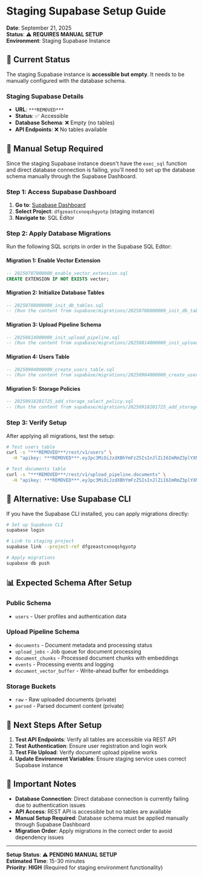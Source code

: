 # Staging Supabase Setup Guide

**Date**: September 21, 2025  
**Status**: ⚠️ **REQUIRES MANUAL SETUP**  
**Environment**: Staging Supabase Instance  

## 🎯 **Current Status**

The staging Supabase instance is **accessible but empty**. It needs to be manually configured with the database schema.

### **Staging Supabase Details**
- **URL**: `***REMOVED***`
- **Status**: ✅ Accessible
- **Database Schema**: ❌ Empty (no tables)
- **API Endpoints**: ❌ No tables available

## 🔧 **Manual Setup Required**

Since the staging Supabase instance doesn't have the `exec_sql` function and direct database connection is failing, you'll need to set up the database schema manually through the Supabase Dashboard.

### **Step 1: Access Supabase Dashboard**

1. **Go to**: [Supabase Dashboard](https://supabase.com/dashboard)
2. **Select Project**: `dfgzeastcxnoqshgyotp` (staging instance)
3. **Navigate to**: SQL Editor

### **Step 2: Apply Database Migrations**

Run the following SQL scripts in order in the Supabase SQL Editor:

#### **Migration 1: Enable Vector Extension**
```sql
-- 20250707000000_enable_vector_extension.sql
CREATE EXTENSION IF NOT EXISTS vector;
```

#### **Migration 2: Initialize Database Tables**
```sql
-- 20250708000000_init_db_tables.sql
-- (Run the content from supabase/migrations/20250708000000_init_db_tables.sql)
```

#### **Migration 3: Upload Pipeline Schema**
```sql
-- 20250814000000_init_upload_pipeline.sql
-- (Run the content from supabase/migrations/20250814000000_init_upload_pipeline.sql)
```

#### **Migration 4: Users Table**
```sql
-- 20250904000000_create_users_table.sql
-- (Run the content from supabase/migrations/20250904000000_create_users_table.sql)
```

#### **Migration 5: Storage Policies**
```sql
-- 20250918201725_add_storage_select_policy.sql
-- (Run the content from supabase/migrations/20250918201725_add_storage_select_policy.sql)
```

### **Step 3: Verify Setup**

After applying all migrations, test the setup:

```bash
# Test users table
curl -s "***REMOVED***/rest/v1/users" \
  -H "apikey: ***REMOVED***.eyJpc3MiOiJzdXBhYmFzZSIsInJlZiI6ImRmZ3plYXN0Y3hub3FzaGd5b3RwIiwicm9sZSI6ImFub24iLCJpYXQiOjE3NTE2ODA0ODMsImV4cCI6MjA2NzI1NjQ4M30.wV0kgqo20D1EghH47bO-4MoXpksiyQ_bvANaZlzScyM"

# Test documents table
curl -s "***REMOVED***/rest/v1/upload_pipeline.documents" \
  -H "apikey: ***REMOVED***.eyJpc3MiOiJzdXBhYmFzZSIsInJlZiI6ImRmZ3plYXN0Y3hub3FzaGd5b3RwIiwicm9sZSI6ImFub24iLCJpYXQiOjE3NTE2ODA0ODMsImV4cCI6MjA2NzI1NjQ4M30.wV0kgqo20D1EghH47bO-4MoXpksiyQ_bvANaZlzScyM"
```

## 🔄 **Alternative: Use Supabase CLI**

If you have the Supabase CLI installed, you can apply migrations directly:

```bash
# Set up Supabase CLI
supabase login

# Link to staging project
supabase link --project-ref dfgzeastcxnoqshgyotp

# Apply migrations
supabase db push
```

## 📊 **Expected Schema After Setup**

### **Public Schema**
- `users` - User profiles and authentication data

### **Upload Pipeline Schema**
- `documents` - Document metadata and processing status
- `upload_jobs` - Job queue for document processing
- `document_chunks` - Processed document chunks with embeddings
- `events` - Processing events and logging
- `document_vector_buffer` - Write-ahead buffer for embeddings

### **Storage Buckets**
- `raw` - Raw uploaded documents (private)
- `parsed` - Parsed document content (private)

## 🎯 **Next Steps After Setup**

1. **Test API Endpoints**: Verify all tables are accessible via REST API
2. **Test Authentication**: Ensure user registration and login work
3. **Test File Upload**: Verify document upload pipeline works
4. **Update Environment Variables**: Ensure staging service uses correct Supabase instance

## 🚨 **Important Notes**

- **Database Connection**: Direct database connection is currently failing due to authentication issues
- **API Access**: REST API is accessible but no tables are available
- **Manual Setup Required**: Database schema must be applied manually through Supabase Dashboard
- **Migration Order**: Apply migrations in the correct order to avoid dependency issues

---

**Setup Status**: ⚠️ **PENDING MANUAL SETUP**  
**Estimated Time**: 15-30 minutes  
**Priority**: **HIGH** (Required for staging environment functionality)
